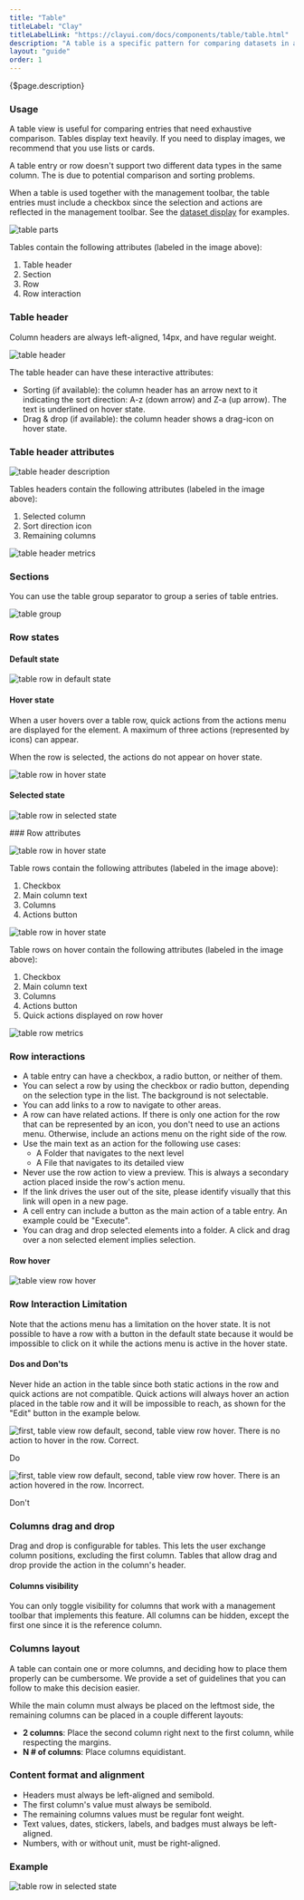 ```yaml
---
title: "Table"
titleLabel: "Clay"
titleLabelLink: "https://clayui.com/docs/components/table/table.html"
description: "A table is a specific pattern for comparing datasets in a very direct and analytical way."
layout: "guide"
order: 1
---
```


<div class="page-description">{$page.description}</div>

### Usage

A table view is useful for comparing entries that need exhaustive comparison. Tables display text heavily. If you need to display images, we recommend that you use lists or cards.

A table entry or row doesn't support two different data types in the same column. The is due to potential comparison and sorting problems.

When a table is used together with the management toolbar, the table entries must include a checkbox since the selection and actions are reflected in the management toolbar. See the [dataset display](../dataset_display.html) for examples.

![table parts](../../../images/TableParts.jpg)

Tables contain the following attributes (labeled in the image above):
1. Table header
2. Section
3. Row
4. Row interaction

### Table header

Column headers are always left-aligned, 14px, and have regular weight.

![table header](../../../images/TableHeader.jpg)

The table header can have these interactive attributes:
* Sorting (if available): the column header has an arrow next to it indicating the sort direction: A-z (down arrow) and Z-a (up arrow). The text is underlined on hover state.
* Drag & drop (if available): the column header shows a drag-icon on hover state.

### Table header attributes

![table header description](../../../images/TableHeaderParts.jpg)

Tables headers contain the following attributes (labeled in the image above):

1. Selected column
2. Sort direction icon
3. Remaining columns

![table header metrics](../../../images/TableHeaderMetrics.jpg)

### Sections

You can use the table group separator to group a series of table entries.

![table group](../../../images/TableViewGroupSeparator.jpg)

### Row states

#### Default state

![table row in default state](../../../images/TableViewDefault.jpg)

#### Hover state

When a user hovers over a table row, quick actions from the actions menu are displayed for the element. A maximum of three actions (represented by icons) can appear.

When the row is selected, the actions do not appear on hover state.

![table row in hover state](../../../images/TableViewHover.jpg)

#### Selected state

![table row in selected state](../../../images/TableViewSelected.jpg)

### Row attributes

![table row in hover state](../../../images/TableViewDefaultParts.jpg)

Table rows contain the following attributes (labeled in the image above):

1. Checkbox
2. Main column text
3. Columns
4. Actions button

![table row in hover state](../../../images/TableViewHoverParts.jpg)

Table rows on hover contain the following attributes (labeled in the image above):

1. Checkbox
2. Main column text
3. Columns
4. Actions button
5. Quick actions displayed on row hover

![table row metrics](../../../images/TableRowMetrics.jpg)

### Row interactions

* A table entry can have a checkbox, a radio button, or neither of them.
* You can select a row by using the checkbox or radio button, depending on the selection type in the list. The background is not selectable.
* You can add links to a row to navigate to other areas.
* A row can have related actions. If there is only one action for the row that can be represented by an icon, you don't need to use an actions menu. Otherwise, include an actions menu on the right side of the row.
* Use the main text as an action for the following use cases:
	* A Folder that navigates to the next level
	* A File that navigates to its detailed view
* Never use the row action to view a preview. This is always a secondary action placed inside the row's action menu.
* If the link drives the user out of the site, please identify visually that this link will open in a new page.
* A cell entry can include a button as the main action of a table entry. An example could be "Execute".
* You can drag and drop selected elements into a folder. A click and drag over a non selected element implies selection.

#### Row hover

![table view row hover](../../../images/TableViewRowHover.gif)

### Row Interaction Limitation
Note that the actions menu has a limitation on the hover state. It is not possible to have a row with a button in the default state because it would be impossible to click on it while the actions menu is active in the hover state.

#### Dos and Don'ts

Never hide an action in the table since both static actions in the row and quick actions are not compatible. Quick actions will always hover an action placed in the table row and it will be impossible to reach, as shown for the "Edit" button in the example below.

<div class="dodont">
	<img class="do" src="../../../images/TableRowInteractionDo.jpg" alt="first, table view row default, second, table view row hover. There is no action to hover in the row. Correct.">
	<p class="do">Do</p>
</div>

<div class="dodont">
	<img class="dont" src="../../../images/TableRowInteractionDont.jpg" alt="first, table view row default, second, table view row hover. There is an action hovered in the row. Incorrect.">
	<p class="dont">Don't</p>
</div>


### Columns drag and drop

Drag and drop is configurable for tables. This lets the user exchange column positions, excluding the first column. Tables that allow drag and drop provide the action in the column's header.

#### Columns visibility

You can only toggle visibility for columns that work with a management toolbar that implements this feature. All columns can be hidden, except the first one since it is the reference column.

### Columns layout

A table can contain one or more columns, and deciding how to place them properly can be cumbersome. We provide a set of guidelines that you can follow to make this decision easier. 

While the main column must always be placed on the leftmost side, the remaining columns can be placed in a couple different layouts:
* **2 columns**: Place the second column right next to the first column, while respecting the margins.
* **N # of columns**: Place columns equidistant.

### Content format and alignment

* Headers must always be left-aligned and semibold.
* The first column's value must always be semibold.
* The remaining columns values must be regular font weight.
* Text values, dates, stickers, labels, and badges must always be left-aligned.
* Numbers, with or without unit, must be right-aligned.


### Example

![table row in selected state](../../../images/TableExample.jpg)
